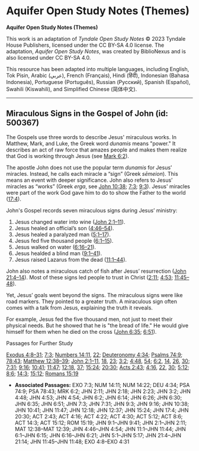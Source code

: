 # Aquifer Open Study Notes (Themes)

**Aquifer Open Study Notes (Themes)**

This work is an adaptation of *Tyndale Open Study Notes* © 2023 Tyndale House Publishers, licensed under the CC BY\-SA 4\.0 license. The adaptation, *Aquifer Open Study Notes*, was created by BiblioNexus and is also licensed under CC BY\-SA 4\.0\.

This resource has been adapted into multiple languages, including English, Tok Pisin, Arabic (عربي), French (Français), Hindi (हिंदी), Indonesian (Bahasa Indonesia), Portuguese (Português), Russian (Русский), Spanish (Español), Swahili (Kiswahili), and Simplified Chinese (简体中文).



--------------------------------

## Miraculous Signs in the Gospel of John (id: 500367)

The Gospels use three words to describe Jesus' miraculous works. In Matthew, Mark, and Luke, the Greek word *dunamis* means "power." It describes an act of raw force that amazes people and makes them realize that God is working through Jesus (see [Mark 6:2](https://ref.ly/Mark6:2)).

The apostle John does not use the popular term *dunamis* for Jesus’ miracles. Instead, he calls each miracle a “sign” (Greek *sēmeion*). This means an event with deeper significance. John also refers to Jesus’ miracles as “works” (Greek *erga*, see [John 10:38](https://ref.ly/John10:38); [7:3](https://ref.ly/John7:3); [9:3](https://ref.ly/John9:3)). Jesus' miracles were part of the work God gave him to do to show the Father to the world ([17:4](https://ref.ly/John17:4)).

John's Gospel records seven miraculous signs during Jesus’ ministry: 

1. Jesus changed water into wine ([John 2:1–11](https://ref.ly/John2:1-John2:11)).
2. Jesus healed an official’s son ([4:46–54](https://ref.ly/John4:46-John4:54)).
3. Jesus healed a paralyzed man ([5:1–17](https://ref.ly/John5:1-John5:17)).
4. Jesus fed five thousand people ([6:1–15](https://ref.ly/John6:1-John6:15)).
5. Jesus walked on water ([6:16–21](https://ref.ly/John6:16-John6:21)).
6. Jesus healded a blind man ([9:1–41](https://ref.ly/John9:1-John9:41)).
7. Jesus raised Lazarus from the dead ([11:1–44](https://ref.ly/John11:1-John11:44)).

John also notes a miraculous catch of fish after Jesus’ resurrection ([John 21:4–14](https://ref.ly/John21:4-John21:14)). Most of these signs led people to trust in Christ ([2:11](https://ref.ly/John2:11); [4:53](https://ref.ly/John4:53); [11:45–48](https://ref.ly/John11:45-John11:48)). 

Yet, Jesus’ goals went beyond the signs. The miraculous signs were like road markers. They pointed to a greater truth. A miraculous sign often comes with a talk from Jesus, explaining the truth it reveals. 

For example, Jesus fed the five thousand men, not just to meet their physical needs. But he showed that he is "the bread of life." He would give himself for them when he died on the cross ([John 6:35](https://ref.ly/John6:35); [6:51](https://ref.ly/John6:51)).

Passages for Further Study

[Exodus 4:8–31](https://ref.ly/Exod4:8-Exod4:31); [7:3](https://ref.ly/Exod7:3); [Numbers 14:11](https://ref.ly/Num14:11), [22](https://ref.ly/Num14:22); [Deuteronomy 4:34](https://ref.ly/Deut4:34); [Psalms 74:9](https://ref.ly/Ps74:9); [78:43](https://ref.ly/Ps78:43); [Matthew 12:38–39](https://ref.ly/Matt12:38-Matt12:39); [John 2:1–11](https://ref.ly/John2:1-John2:11), [18](https://ref.ly/John2:18), [23](https://ref.ly/John2:23); [3:2](https://ref.ly/John3:2); [4:48](https://ref.ly/John4:48), [54](https://ref.ly/John4:54); [6:2](https://ref.ly/John6:2), [14](https://ref.ly/John6:14), [26](https://ref.ly/John6:26), [30](https://ref.ly/John6:30); [7:31](https://ref.ly/John7:31); [9:16](https://ref.ly/John9:16); [10:41](https://ref.ly/John10:41); [11:47](https://ref.ly/John11:47); [12:18](https://ref.ly/John12:18), [37](https://ref.ly/John12:37); [15:24](https://ref.ly/John15:24); [20:30](https://ref.ly/John20:30); [Acts 2:43](https://ref.ly/Acts2:43); [4:16](https://ref.ly/Acts4:16), [22](https://ref.ly/Acts4:22), [30](https://ref.ly/Acts4:30); [5:12](https://ref.ly/Acts5:12); [8:6](https://ref.ly/Acts8:6); [14:3](https://ref.ly/Acts14:3); [15:12](https://ref.ly/Acts15:12); [Romans 15:19](https://ref.ly/Rom15:19)

* **Associated Passages:** EXO 7:3; NUM 14:11; NUM 14:22; DEU 4:34; PSA 74:9; PSA 78:43; MRK 6:2; JHN 2:11; JHN 2:18; JHN 2:23; JHN 3:2; JHN 4:48; JHN 4:53; JHN 4:54; JHN 6:2; JHN 6:14; JHN 6:26; JHN 6:30; JHN 6:35; JHN 6:51; JHN 7:3; JHN 7:31; JHN 9:3; JHN 9:16; JHN 10:38; JHN 10:41; JHN 11:47; JHN 12:18; JHN 12:37; JHN 15:24; JHN 17:4; JHN 20:30; ACT 2:43; ACT 4:16; ACT 4:22; ACT 4:30; ACT 5:12; ACT 8:6; ACT 14:3; ACT 15:12; ROM 15:19; JHN 9:1–JHN 9:41; JHN 2:1–JHN 2:11; MAT 12:38–MAT 12:39; JHN 4:46–JHN 4:54; JHN 11:1–JHN 11:44; JHN 6:1–JHN 6:15; JHN 6:16–JHN 6:21; JHN 5:1–JHN 5:17; JHN 21:4–JHN 21:14; JHN 11:45–JHN 11:48; EXO 4:8–EXO 4:31

